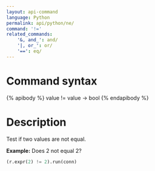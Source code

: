 ```yaml
---
layout: api-command
language: Python
permalink: api/python/ne/
command: '!='
related_commands:
    '&, and_': and/
    '|, or_': or/
    '==': eq/
---
```


# Command syntax #

{% apibody %}
value != value &rarr; bool
{% endapibody %}

# Description #

Test if two values are not equal.

__Example:__ Does 2 not equal 2?

```py
(r.expr(2) != 2).run(conn)
```


